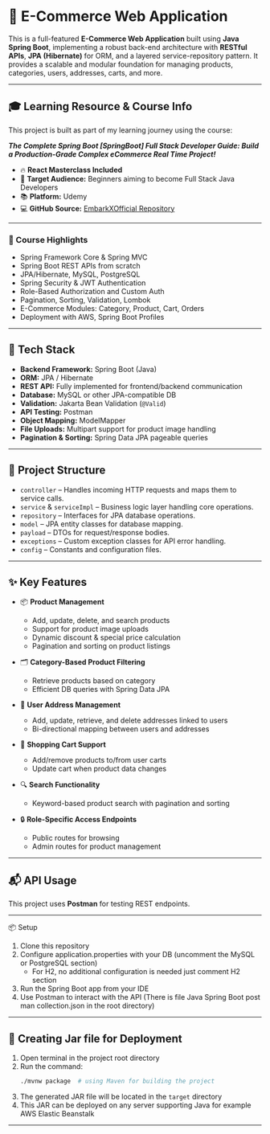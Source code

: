 # 🛒 E-Commerce Web Application

This is a full-featured **E-Commerce Web Application** built using **Java Spring Boot**, implementing a robust back-end architecture with **RESTful APIs**, **JPA (Hibernate)** for ORM, and a layered service-repository pattern. It provides a scalable and modular foundation for managing products, categories, users, addresses, carts, and more.

---

## 🎓 Learning Resource & Course Info

This project is built as part of my learning journey using the course:

**_The Complete Spring Boot [SpringBoot] Full Stack Developer Guide: Build a Production-Grade Complex eCommerce Real Time Project!_**

- 🔥 **React Masterclass Included**
- 🎯 **Target Audience:** Beginners aiming to become Full Stack Java Developers
- 📚 **Platform:** Udemy
- 💻 **GitHub Source:** [EmbarkXOfficial Repository](https://github.com/EmbarkXOfficial/spring-boot-course/tree/main)

---

### 📘 Course Highlights

- Spring Framework Core & Spring MVC
- Spring Boot REST APIs from scratch
- JPA/Hibernate, MySQL, PostgreSQL
- Spring Security & JWT Authentication
- Role-Based Authorization and Custom Auth
- Pagination, Sorting, Validation, Lombok
- E-Commerce Modules: Category, Product, Cart, Orders
- Deployment with AWS, Spring Boot Profiles


---

## 🚀 Tech Stack

- **Backend Framework:** Spring Boot (Java)
- **ORM:** JPA / Hibernate
- **REST API:** Fully implemented for frontend/backend communication
- **Database:** MySQL or other JPA-compatible DB
- **Validation:** Jakarta Bean Validation (`@Valid`)
- **API Testing:** Postman
- **Object Mapping:** ModelMapper
- **File Uploads:** Multipart support for product image handling
- **Pagination & Sorting:** Spring Data JPA pageable queries

---

## 📁 Project Structure

- `controller` – Handles incoming HTTP requests and maps them to service calls.
- `service` & `serviceImpl` – Business logic layer handling core operations.
- `repository` – Interfaces for JPA database operations.
- `model` – JPA entity classes for database mapping.
- `payload` – DTOs for request/response bodies.
- `exceptions` – Custom exception classes for API error handling.
- `config` – Constants and configuration files.

---

## ✨ Key Features

- 📦 **Product Management**
    - Add, update, delete, and search products
    - Support for product image uploads
    - Dynamic discount & special price calculation
    - Pagination and sorting on product listings

- 🗂️ **Category-Based Product Filtering**
    - Retrieve products based on category
    - Efficient DB queries with Spring Data JPA

- 📍 **User Address Management**
    - Add, update, retrieve, and delete addresses linked to users
    - Bi-directional mapping between users and addresses

- 🛒 **Shopping Cart Support**
    - Add/remove products to/from user carts
    - Update cart when product data changes

- 🔍 **Search Functionality**
    - Keyword-based product search with pagination and sorting

- 🔒 **Role-Specific Access Endpoints**
    - Public routes for browsing
    - Admin routes for product management

---

## 📬 API Usage

This project uses **Postman** for testing REST endpoints.

---
📦 Setup
1. Clone this repository
2. Configure application.properties with your DB (uncomment the MySQL or PostgreSQL section)
   - For H2, no additional configuration is needed just comment H2 section
3. Run the Spring Boot app from your IDE 
4. Use Postman to interact with the API (There is file Java Spring Boot post man collection.json in the root directory)
 
 ---

## 📄 Creating Jar file for Deployment
1. Open terminal in the project root directory
2. Run the command:
   ```bash
   ./mvnw package  # using Maven for building the project
   ```
3. The generated JAR file will be located in the `target` directory
4. This JAR can be deployed on any server supporting Java for example AWS Elastic Beanstalk

 ---

